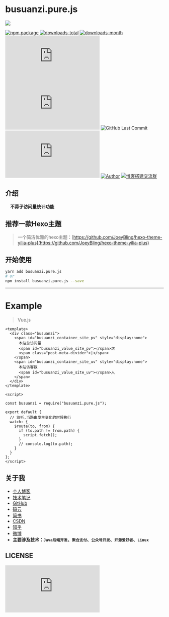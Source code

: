 # busuanzi.pure.js

![](https://nodei.co/npm/busuanzi.pure.js.png?downloads=true&downloadRank=true&stars=true)

[![npm package](https://badge.fury.io/js/busuanzi.pure.js.svg?label=busuanzi.pure.js)](https://www.npmjs.com/package/busuanzi.pure.js)
[![downloads-total](https://img.shields.io/npm/dt/busuanzi.pure.js.svg)](https://www.npmjs.com/package/busuanzi.pure.js)
[![downloads-month](https://img.shields.io/npm/dm/busuanzi.pure.js.svg)](https://www.npmjs.com/package/busuanzi.pure.js)
![star](https://img.shields.io/github/stars/JoeyBling/busuanzi.pure.js "star")
![fork](https://img.shields.io/github/forks/JoeyBling/busuanzi.pure.js "fork")
![GitHub Last Commit](https://img.shields.io/github/last-commit/JoeyBling/busuanzi.pure.js.svg?label=commits "GitHub Last Commit")
![issues](https://img.shields.io/github/issues/JoeyBling/busuanzi.pure.js "issues")
[![Author](https://img.shields.io/badge/Author-JoeyBling-red.svg "Author")](https://zhousiwei.gitee.io "Author")
[![博客搭建交流群](https://img.shields.io/badge/QQ群-422625065-red.svg "博客搭建交流群")](https://jq.qq.com/?_wv=1027&k=58Ypj9z "博客搭建交流群")

## 介绍
&#160;&#160;&#160;&#160;**不蒜子访问量统计功能**

## 推荐一款Hexo主题
> 一个简洁优雅的hexo主题：[https://github.com/JoeyBling/hexo-theme-yilia-plus](https://github.com/JoeyBling/hexo-theme-yilia-plus)

## 开始使用

```bash
yarn add busuanzi.pure.js
# or
npm install busuanzi.pure.js --save
```

------------

# Example

> Vue.js

```vue
<template>
  <div class="busuanzi">
    <span id="busuanzi_container_site_pv" style="display:none">
      本站总访问量
      <span id="busuanzi_value_site_pv"></span>次
      <span class="post-meta-divider">|</span>
    </span>
    <span id="busuanzi_container_site_uv" style="display:none">
      本站访客数
      <span id="busuanzi_value_site_uv"></span>人
    </span>
  </div>
</template>

<script>

const busuanzi = require("busuanzi.pure.js");

export default {
  // 监听,当路由发生变化的时候执行
  watch: {
    $route(to, from) {
      if (to.path != from.path) {
        script.fetch();
      }
      // console.log(to.path);
    }
  }
};
</script>
```

## 关于我
- [个人博客](https://zhousiwei.gitee.io/)
- [技术笔记](https://zhousiwei.gitee.io/ibooks/)
- [GitHub](https://github.com/JoeyBling)
- [码云](https://gitee.com/zhousiwei)
- [简书](https://www.jianshu.com/u/02cbf31a043a)
- [CSDN](https://blog.csdn.net/qq_30930805)
- [知乎](https://www.zhihu.com/people/joeybling)
- [微博](http://weibo.com/jayinfo)
- **主要涉及技术：`Java后端开发`、`聚合支付`、`公众号开发`、`开源爱好者`、`Linux`**

## LICENSE

[![LICENSE](https://img.shields.io/github/license/JoeyBling/busuanzi.pure.js "LICENSE")](./LICENSE "LICENSE")
